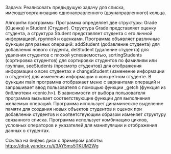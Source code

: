 Задача: Реализовать предыдущую задачу для списка, имеющегоорганизацию однонаправленного (двунаправленного) кольца.

Алгоритм программы: Программа определяет две структуры: Grade (Оценка) и Student (Студент). Структура Grade представляет оценку студента, а структура Student представляет студента с его личной информацией, группой и оценками.
Программа объявляет различные функции для разных операций: addStudent (добавление студента) для добавления нового студента, delStudent (удаление студента) для удаления студентов с плохой успеваемостью, sortingStudents (сортировка студентов) для сортировки студентов по фамилиям или группам, seeStudents (просмотр студентов) для отображения информации о всех студентах и changeStudent (изменение информации о студенте) для изменения информации о конкретном студенте.
В функции main программа отображает меню с вариантами операций и запрашивает ввод пользователя с помощью функции _getch (функция из библиотеки <conio.h>).
В зависимости от выбора пользователя программа вызывает соответствующие функции для выполнения желаемых операций.
Программа использует динамическое выделение памяти для создания новых объектов студентов и оценок при добавлении студентов и соответствующим образом изменяет структуру связанного списка.
Программа использует комбинацию циклов, условных операторов и указателей для манипуляции и отображения данных о студентах.

Ссылка на яндекс диск с примером работы: https://disk.yandex.ru/i/3AY5ms5TKUM2Wg

